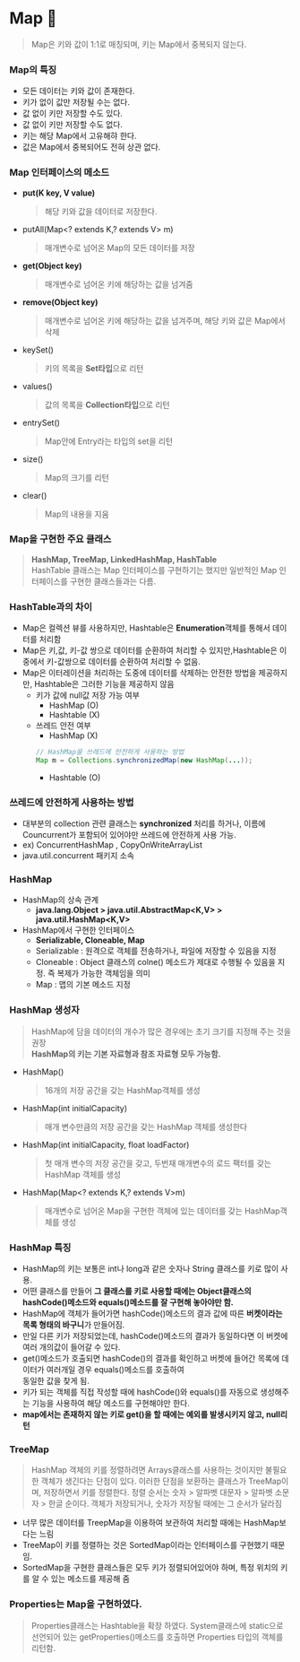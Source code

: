 # Map 📌
> Map은 키와 값이 1:1로 매칭되며, 키는 Map에서 중복되지 않는다.

### Map의 특징
* 모든 데이터는 키와 값이 존재한다.
* 키가 없이 값만 저장될 수는 없다.
* 값 없이 키만 저장할 수도 있다.
* 값 없이 키만 저장할 수도 없다.
* 키는 해당 Map에서 고유해햐 한다.
* 값은 Map에서 중복되어도 전혀 상관 없다.

### Map 인터페이스의 메소드
* **put(K key, V value)**
  > 해당 키와 값을 데이터로 저장한다.
* putAll(Map<? extends K,? extends V> m)
  > 매개변수로 넘어온 Map의 모든 데이터를 저장
* **get(Object key)**
  > 매개변수로 넘어온 키에 해당하는 값을 넘겨줌
* **remove(Object key)**
  > 매개변수로 넘어온 키에 해당하는 값을 넘겨주며, 해당 키와 값은 Map에서 삭제
* keySet()
  > 키의 목록을 **Set타입**으로 리턴
* values()
  > 값의 목록을 **Collection타입**으로 리턴
* entrySet()
  > Map안에 Entry라는 타입의 set을 리턴
* size()
  > Map의 크기를 리턴
* clear()
  > Map의 내용을 지움

### Map을 구현한 주요 클래스
> **HashMap, TreeMap, LinkedHashMap, HashTable**  
> HashTable 클래스는 Map 인터페이스를 구현하기는 했지만 일반적인 Map 인터페이스를 구현한 클래스들과는 다름.

### HashTable과의 차이
* Map은 컬렉션 뷰를 사용하지만, Hashtable은 **Enumeration**객체를 통해서 데이터를 처리함
* Map은 키,값, 키-값 쌍으로 데이터를 순환하여 처리할 수 있지만,Hashtable은 이 중에서 키-값쌍으로 데이터를 순환하여 처리할 수 없음.
* Map은 이터레이션을 처리하는 도중에 데이터를 삭제하는 안전한 방법을 제공하지만, Hashtable은 그러한 기능을 제공하지 않음
  * 키가 값에 null값 저장 가능 여부
    * HashMap (O)
    * Hashtable (X)
  * 쓰레드 안전 여부
    * HashMap (X)
    ```java
    // HashMap을 쓰레드에 안전하게 사용하는 방법
    Map m = Collections.synchronizedMap(new HashMap(...));
    ```
    * Hashtable (O)
  
### 쓰레드에 안전하게 사용하는 방법
* 대부분의 collection 관련 클래스는 **synchronized** 처리를 하거나, 이름에 Councurrent가 포함되어 있어야만 쓰레드에 안전하게 사용 가능.
* ex) ConcurrentHashMap , CopyOnWriteArrayList
* java.util.concurrent 패키지 소속

### HashMap
* HashMap의 상속 관계
  * **java.lang.Object > java.util.AbstractMap<K,V> > java.util.HashMap<K,V>**
* HashMap에서 구현한 인터페이스
  * **Serializable, Cloneable, Map<E>**
  * Serializable : 원격으로 객체를 전송하거나, 파일에 저장할 수 있음을 지정
  * Cloneable : Object 클래스의 colne() 메소드가 제대로 수행될 수 있음을 지정. 즉 복제가 가능한 객체임을 의미
  * Map<E> : 맵의 기본 메소드 지정

### HashMap 생성자
> HashMap에 담을 데이터의 개수가 많은 경우에는 초기 크기를 지정해 주는 것을 권장   
> **HashMap의 키는 기본 자료형과 참조 자료형 모두 가능함.**
* HashMap()
  > 16개의 저장 공간을 갖는 HashMap객체를 생성
* HashMap(int initialCapacity)
  > 매개 변수만큼의 저장 공간을 갖는 HashMap 객체를 생성한다
* HashMap(int initialCapacity, float loadFactor)
  > 첫 매개 변수의 저장 공간을 갖고, 두번재 매개변수의 로드 팩터를 갖는 HashMap 객체를 생성
* HashMap(Map<? extends K,? extends V>m)
  > 매개변수로 넘어온 Map을 구현한 객체에 있는 데이터를 갖는 HashMap객체를 생성

### HashMap 특징
* HashMap의 키는 보통은 int나 long과 같은 숫자나 String 클래스를 키로 많이 사용.
* 어떤 클래스를 만들어 **그 클래스를 키로 사용할 때에는 Object클래스의 hashCode()메소드와 equals()메소드를 잘 구현해 놓아야만 함.**
* HashMap에 객체가 들어가면 hashCode()메소드의 결과 값에 따른 **버켓이라는 목록 형태의 바구니**가 만들어짐.
* 만일 다른 키가 저장되었는데, hashCode()메소드의 결과가 동일하다면 이 버켓에 여러 개의값이 들어갈 수 있다.
* get()메소드가 호출되면 hashCode()의 결과를 확인하고 버켓에 들어간 목록에 데이터가 여러개일 경우 equals()메소드를 호출하여   
  동일한 값을 찾게 됨.
* 키가 되는 객체를 직접 작성할 때에 hashCode()와 equals()를 자동으로 생성해주는 기능을 사용하여 해당 메소드를 구현해야만 한다.
* **map에서는 존재하지 않는 키로 get()을 할 때에는 예외를 발생시키지 않고, null리턴**
  
### TreeMap
> HashMap 객체의 키를 정렬하려면 Arrays클래스를 사용하는 것이지만 불필요한 객체가 생긴다는 단점이 있다.
> 이러한 단점을 보환하는 클래스가 TreeMap이며, 저장하면서 키를 정렬한다.
> 정렬 순서는 숫자 > 알파벳 대문자 > 알파벳 소문자 > 한글 순이다.
> 객체가 저장되거나, 숫자가 저장될 때에는 그 순서가 달라짐
* 너무 많은 데이터를 TreepMap을 이용하여 보관하여 처리할 때에는 HashMap보다는 느림
* TreeMap이 키를 정렬하는 것은 SortedMap이라는 인터페이스를 구현했기 때문임.
* SortedMap을 구현한 클래스들은 모두 키가 정렬되어있어야 하며, 특정 위치의 키를 알 수 있는 메소드를 제공해 줌

### Properties는 Map을 구현하였다.
> Properties클래스는 Hashtable을 확장 하였다.
> System클래스에 static으로 선언되어 있는 getProperties()메소드를 호출하면 Properties 타입의 객체를 리턴함.
